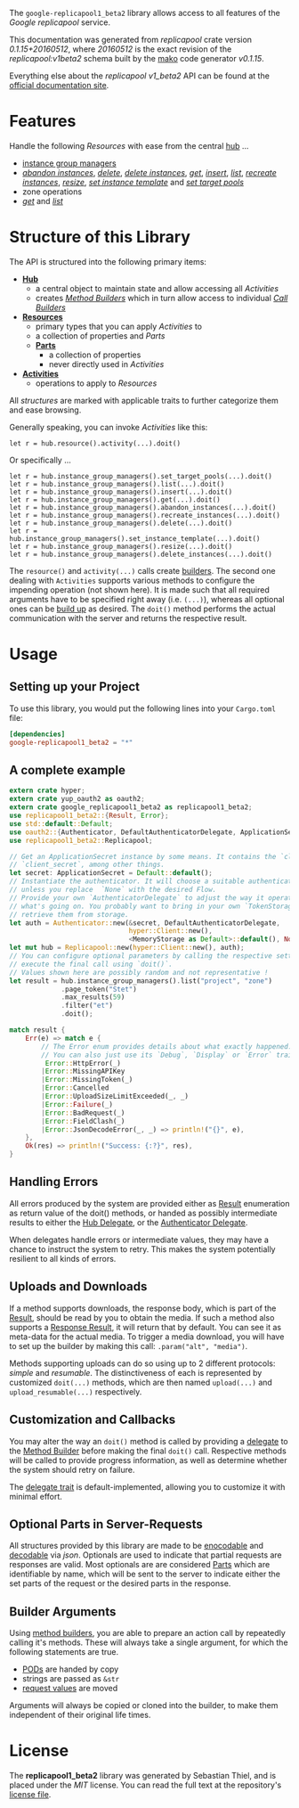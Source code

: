 <!---
DO NOT EDIT !
This file was generated automatically from 'src/mako/api/README.md.mako'
DO NOT EDIT !
-->
The `google-replicapool1_beta2` library allows access to all features of the *Google replicapool* service.

This documentation was generated from *replicapool* crate version *0.1.15+20160512*, where *20160512* is the exact revision of the *replicapool:v1beta2* schema built by the [mako](http://www.makotemplates.org/) code generator *v0.1.15*.

Everything else about the *replicapool* *v1_beta2* API can be found at the
[official documentation site](https://developers.google.com/compute/docs/instance-groups/manager/v1beta2).
# Features

Handle the following *Resources* with ease from the central [hub](http://byron.github.io/google-apis-rs/google_replicapool1_beta2/struct.Replicapool.html) ... 

* [instance group managers](http://byron.github.io/google-apis-rs/google_replicapool1_beta2/struct.InstanceGroupManager.html)
 * [*abandon instances*](http://byron.github.io/google-apis-rs/google_replicapool1_beta2/struct.InstanceGroupManagerAbandonInstanceCall.html), [*delete*](http://byron.github.io/google-apis-rs/google_replicapool1_beta2/struct.InstanceGroupManagerDeleteCall.html), [*delete instances*](http://byron.github.io/google-apis-rs/google_replicapool1_beta2/struct.InstanceGroupManagerDeleteInstanceCall.html), [*get*](http://byron.github.io/google-apis-rs/google_replicapool1_beta2/struct.InstanceGroupManagerGetCall.html), [*insert*](http://byron.github.io/google-apis-rs/google_replicapool1_beta2/struct.InstanceGroupManagerInsertCall.html), [*list*](http://byron.github.io/google-apis-rs/google_replicapool1_beta2/struct.InstanceGroupManagerListCall.html), [*recreate instances*](http://byron.github.io/google-apis-rs/google_replicapool1_beta2/struct.InstanceGroupManagerRecreateInstanceCall.html), [*resize*](http://byron.github.io/google-apis-rs/google_replicapool1_beta2/struct.InstanceGroupManagerResizeCall.html), [*set instance template*](http://byron.github.io/google-apis-rs/google_replicapool1_beta2/struct.InstanceGroupManagerSetInstanceTemplateCall.html) and [*set target pools*](http://byron.github.io/google-apis-rs/google_replicapool1_beta2/struct.InstanceGroupManagerSetTargetPoolCall.html)
* zone operations
 * [*get*](http://byron.github.io/google-apis-rs/google_replicapool1_beta2/struct.ZoneOperationGetCall.html) and [*list*](http://byron.github.io/google-apis-rs/google_replicapool1_beta2/struct.ZoneOperationListCall.html)




# Structure of this Library

The API is structured into the following primary items:

* **[Hub](http://byron.github.io/google-apis-rs/google_replicapool1_beta2/struct.Replicapool.html)**
    * a central object to maintain state and allow accessing all *Activities*
    * creates [*Method Builders*](http://byron.github.io/google-apis-rs/google_replicapool1_beta2/trait.MethodsBuilder.html) which in turn
      allow access to individual [*Call Builders*](http://byron.github.io/google-apis-rs/google_replicapool1_beta2/trait.CallBuilder.html)
* **[Resources](http://byron.github.io/google-apis-rs/google_replicapool1_beta2/trait.Resource.html)**
    * primary types that you can apply *Activities* to
    * a collection of properties and *Parts*
    * **[Parts](http://byron.github.io/google-apis-rs/google_replicapool1_beta2/trait.Part.html)**
        * a collection of properties
        * never directly used in *Activities*
* **[Activities](http://byron.github.io/google-apis-rs/google_replicapool1_beta2/trait.CallBuilder.html)**
    * operations to apply to *Resources*

All *structures* are marked with applicable traits to further categorize them and ease browsing.

Generally speaking, you can invoke *Activities* like this:

```Rust,ignore
let r = hub.resource().activity(...).doit()
```

Or specifically ...

```ignore
let r = hub.instance_group_managers().set_target_pools(...).doit()
let r = hub.instance_group_managers().list(...).doit()
let r = hub.instance_group_managers().insert(...).doit()
let r = hub.instance_group_managers().get(...).doit()
let r = hub.instance_group_managers().abandon_instances(...).doit()
let r = hub.instance_group_managers().recreate_instances(...).doit()
let r = hub.instance_group_managers().delete(...).doit()
let r = hub.instance_group_managers().set_instance_template(...).doit()
let r = hub.instance_group_managers().resize(...).doit()
let r = hub.instance_group_managers().delete_instances(...).doit()
```

The `resource()` and `activity(...)` calls create [builders][builder-pattern]. The second one dealing with `Activities` 
supports various methods to configure the impending operation (not shown here). It is made such that all required arguments have to be 
specified right away (i.e. `(...)`), whereas all optional ones can be [build up][builder-pattern] as desired.
The `doit()` method performs the actual communication with the server and returns the respective result.

# Usage

## Setting up your Project

To use this library, you would put the following lines into your `Cargo.toml` file:

```toml
[dependencies]
google-replicapool1_beta2 = "*"
```

## A complete example

```Rust
extern crate hyper;
extern crate yup_oauth2 as oauth2;
extern crate google_replicapool1_beta2 as replicapool1_beta2;
use replicapool1_beta2::{Result, Error};
use std::default::Default;
use oauth2::{Authenticator, DefaultAuthenticatorDelegate, ApplicationSecret, MemoryStorage};
use replicapool1_beta2::Replicapool;

// Get an ApplicationSecret instance by some means. It contains the `client_id` and 
// `client_secret`, among other things.
let secret: ApplicationSecret = Default::default();
// Instantiate the authenticator. It will choose a suitable authentication flow for you, 
// unless you replace  `None` with the desired Flow.
// Provide your own `AuthenticatorDelegate` to adjust the way it operates and get feedback about 
// what's going on. You probably want to bring in your own `TokenStorage` to persist tokens and
// retrieve them from storage.
let auth = Authenticator::new(&secret, DefaultAuthenticatorDelegate,
                              hyper::Client::new(),
                              <MemoryStorage as Default>::default(), None);
let mut hub = Replicapool::new(hyper::Client::new(), auth);
// You can configure optional parameters by calling the respective setters at will, and
// execute the final call using `doit()`.
// Values shown here are possibly random and not representative !
let result = hub.instance_group_managers().list("project", "zone")
             .page_token("Stet")
             .max_results(59)
             .filter("et")
             .doit();

match result {
    Err(e) => match e {
        // The Error enum provides details about what exactly happened.
        // You can also just use its `Debug`, `Display` or `Error` traits
         Error::HttpError(_)
        |Error::MissingAPIKey
        |Error::MissingToken(_)
        |Error::Cancelled
        |Error::UploadSizeLimitExceeded(_, _)
        |Error::Failure(_)
        |Error::BadRequest(_)
        |Error::FieldClash(_)
        |Error::JsonDecodeError(_, _) => println!("{}", e),
    },
    Ok(res) => println!("Success: {:?}", res),
}

```
## Handling Errors

All errors produced by the system are provided either as [Result](http://byron.github.io/google-apis-rs/google_replicapool1_beta2/enum.Result.html) enumeration as return value of 
the doit() methods, or handed as possibly intermediate results to either the 
[Hub Delegate](http://byron.github.io/google-apis-rs/google_replicapool1_beta2/trait.Delegate.html), or the [Authenticator Delegate](http://byron.github.io/google-apis-rs/google_replicapool1_beta2/../yup-oauth2/trait.AuthenticatorDelegate.html).

When delegates handle errors or intermediate values, they may have a chance to instruct the system to retry. This 
makes the system potentially resilient to all kinds of errors.

## Uploads and Downloads
If a method supports downloads, the response body, which is part of the [Result](http://byron.github.io/google-apis-rs/google_replicapool1_beta2/enum.Result.html), should be
read by you to obtain the media.
If such a method also supports a [Response Result](http://byron.github.io/google-apis-rs/google_replicapool1_beta2/trait.ResponseResult.html), it will return that by default.
You can see it as meta-data for the actual media. To trigger a media download, you will have to set up the builder by making
this call: `.param("alt", "media")`.

Methods supporting uploads can do so using up to 2 different protocols: 
*simple* and *resumable*. The distinctiveness of each is represented by customized 
`doit(...)` methods, which are then named `upload(...)` and `upload_resumable(...)` respectively.

## Customization and Callbacks

You may alter the way an `doit()` method is called by providing a [delegate](http://byron.github.io/google-apis-rs/google_replicapool1_beta2/trait.Delegate.html) to the 
[Method Builder](http://byron.github.io/google-apis-rs/google_replicapool1_beta2/trait.CallBuilder.html) before making the final `doit()` call. 
Respective methods will be called to provide progress information, as well as determine whether the system should 
retry on failure.

The [delegate trait](http://byron.github.io/google-apis-rs/google_replicapool1_beta2/trait.Delegate.html) is default-implemented, allowing you to customize it with minimal effort.

## Optional Parts in Server-Requests

All structures provided by this library are made to be [enocodable](http://byron.github.io/google-apis-rs/google_replicapool1_beta2/trait.RequestValue.html) and 
[decodable](http://byron.github.io/google-apis-rs/google_replicapool1_beta2/trait.ResponseResult.html) via *json*. Optionals are used to indicate that partial requests are responses 
are valid.
Most optionals are are considered [Parts](http://byron.github.io/google-apis-rs/google_replicapool1_beta2/trait.Part.html) which are identifiable by name, which will be sent to 
the server to indicate either the set parts of the request or the desired parts in the response.

## Builder Arguments

Using [method builders](http://byron.github.io/google-apis-rs/google_replicapool1_beta2/trait.CallBuilder.html), you are able to prepare an action call by repeatedly calling it's methods.
These will always take a single argument, for which the following statements are true.

* [PODs][wiki-pod] are handed by copy
* strings are passed as `&str`
* [request values](http://byron.github.io/google-apis-rs/google_replicapool1_beta2/trait.RequestValue.html) are moved

Arguments will always be copied or cloned into the builder, to make them independent of their original life times.

[wiki-pod]: http://en.wikipedia.org/wiki/Plain_old_data_structure
[builder-pattern]: http://en.wikipedia.org/wiki/Builder_pattern
[google-go-api]: https://github.com/google/google-api-go-client

# License
The **replicapool1_beta2** library was generated by Sebastian Thiel, and is placed 
under the *MIT* license.
You can read the full text at the repository's [license file][repo-license].

[repo-license]: https://github.com/Byron/google-apis-rs/LICENSE.md
